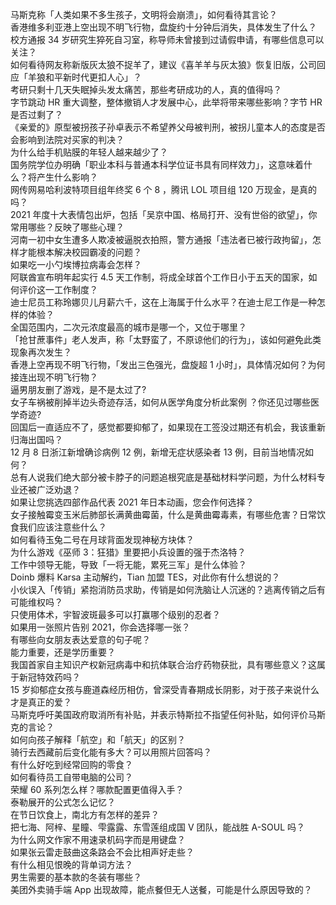 马斯克称「人类如果不多生孩子，文明将会崩溃」，如何看待其言论？  
香港维多利亚港上空出现不明飞行物，盘旋约十分钟后消失，具体发生了什么？  
校方通报 34 岁研究生猝死自习室，称导师未曾接到过请假申请，有哪些信息可以关注？  
如何看待网友称新版灰太狼不捉羊了，建议《喜羊羊与灰太狼》恢复旧版，公司回应「羊狼和平新时代更扣人心」？  
考研只剩十几天失眠掉头发太痛苦，那些考研成功的人，真的值得吗？  
字节跳动 HR 重大调整，整体撤销人才发展中心，此举将带来哪些影响？字节 HR 是否过剩了？  
《亲爱的》原型被拐孩子孙卓表示不希望养父母被判刑，被拐儿童本人的态度是否会影响到法院对买家的判决？  
为什么给手机贴膜的年轻人越来越少了？  
国务院学位办明确「职业本科与普通本科学位证书具有同样效力」，这意味着什么？将产生什么影响？  
网传网易哈利波特项目组年终奖 6 个 8 ，腾讯 LOL 项目组 120 万现金，是真的吗？  
2021 年度十大表情包出炉，包括「吴京中国、格局打开、没有世俗的欲望」，你常用哪些？反映了哪些心理？  
河南一初中女生遭多人欺凌被逼脱衣拍照，警方通报「违法者已被行政拘留」，怎样才能根本解决校园霸凌的问题？  
如果吃一小勺埃博拉病毒会怎样？  
阿联酋宣布明年起实行 4.5 天工作制，将成全球首个工作日小于五天的国家，如何评价这一工作制度？  
迪士尼员工称玲娜贝儿月薪六千，这在上海属于什么水平？在迪士尼工作是一种怎样的体验？  
全国范围内，二次元浓度最高的城市是哪一个，又位于哪里？  
「抢甘蔗事件」老人发声，称「太野蛮了，不原谅他们的行为」，该如何避免此类现象再次发生？  
香港上空再现不明飞行物，「发出三色强光，盘旋超 1 小时」，具体情况如何？为何接连出现不明飞行物？  
逼男朋友删了游戏，是不是太过了?  
女子车祸被削掉半边头奇迹存活，如何从医学角度分析此案例 ？你还见过哪些医学奇迹?  
回国后一直适应不了，感觉都要抑郁了，如果现在工签没过期还有机会，我该重新归海出国吗？  
12 月 8 日浙江新增确诊病例 12 例，新增无症状感染者 13 例，目前当地情况如何？  
总有人说我们绝大部分被卡脖子的问题追根究底是基础材料学问题，为什么材料专业还被广泛劝退？  
如果让您挑选四部作品代表 2021 年日本动画，您会作何选择？  
女子接触霉变玉米后肺部长满黄曲霉菌，什么是黄曲霉毒素，有哪些危害？日常饮食我们应该注意些什么？  
如何看待玉兔二号在月球背面发现神秘方块体？  
为什么游戏《巫师 3：狂猎》里要把小兵设置的强于杰洛特？  
工作中领导无能，导致「一将无能，累死三军」是什么体验？  
Doinb 爆料 Karsa 主动解约，Tian 加盟 TES，对此你有什么想说的？  
小伙误入「传销」紧抱消防员求助，传销是如何洗脑让人沉迷的？逃离传销之后有可能维权吗？  
只使用体术，宇智波斑最多可以打赢哪个级别的忍者？  
如果用一张照片告别 2021，你会选择哪一张？  
有哪些向女朋友表达爱意的句子呢？  
能力重要，还是学历重要？  
我国首家自主知识产权新冠病毒中和抗体联合治疗药物获批，具有哪些意义？这属于新冠特效药吗？  
15 岁抑郁症女孩与鹿道森经历相仿，曾深受青春期成长阴影，对于孩子来说什么才是真正的爱？  
马斯克呼吁美国政府取消所有补贴，并表示特斯拉不指望任何补贴，如何评价马斯克的言论？  
如何向孩子解释「航空」和「航天」的区别？  
骑行去西藏前后变化能有多大？可以用照片回答吗？  
有什么好吃到经常回购的零食？  
如何看待员工自带电脑的公司？  
荣耀 60 系列怎么样？哪款配置更值得入手？  
泰勒展开的公式怎么记忆？  
在节日饮食上，南北方有怎样的差异？  
把七海、阿梓、星瞳、雫露露、东雪莲组成国 V 团队，能战胜 A-SOUL 吗？  
为什么网文作家不用速录机码字而是用键盘？  
如果张云雷走鼓曲这条路会不会比相声好走些？  
有什么相见恨晚的背单词方法？  
男生需要的基本款的冬装有哪些？  
美团外卖骑手端 App 出现故障，能点餐但无人送餐，可能是什么原因导致的？  
